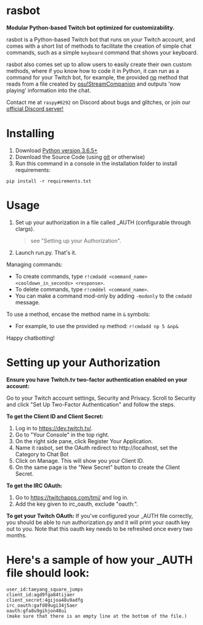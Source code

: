# rasbot
**Modular Python-based Twitch bot optimized for customizability.**

rasbot is a Python-based Twitch bot that runs on *your* Twitch account, 
and comes with a short list of methods to facilitate the creation of simple chat commands, 
such as a simple `keyboard` command that shows your keyboard.

rasbot also comes set up to allow users to easily create their own custom methods, 
where if you know how to code it in Python, it can run as a command for your Twitch bot, 
for example, the provided [np](https://github.com/raspy-on-osu/rasbot/blob/master/methods/np.py) 
method that reads from a file created by [osu!StreamCompanion](https://github.com/Piotrekol/StreamCompanion) 
and outputs 'now playing' information into the chat.

Contact me at `raspy#0292` on Discord about bugs and glitches,
or join our [official Discord server!](https://discord.gg/qpyT4zx)

# Installing
1. Download [Python version 3.6.5+](https://www.python.org/downloads/)
2. Download the Source Code (using [git](https://git-scm.com/downloads) or otherwise)
3. Run this command in a console in the installation folder to install requirements:
```
pip install -r requirements.txt
```

# Usage
1. Set up your authorization in a file called \_AUTH (configurable through clargs).
      > see "Setting up your Authorization".
2. Launch run.py. That's it.

Managing commands:
- To create commands, type `r!cmdadd <command_name> <cooldown_in_seconds> <response>`.
- To delete commands, type `r!cmddel <command_name>`.
- You can make a command mod-only by adding `-modonly` to the `cmdadd` message.

To use a method, encase the method name in `&` symbols:
- For example, to use the provided `np` method: `r!cmdadd np 5 &np&`

Happy chatbotting!

# Setting up your Authorization
**Ensure you have Twitch.tv two-factor authentication enabled on your account:**

Go to your Twitch account settings, Security and Privacy.
Scroll to Security and click "Set Up Two-Factor Authentication" and follow the steps.

**To get the Client ID and Client Secret:**
1. Log in to https://dev.twitch.tv/.
2. Go to "Your Console" in the top right.
3. On the right side pane, click Register Your Application.
4. Name it rasbot, set the OAuth redirect to http://localhost, set the Category to Chat Bot
5. Click on Manage. This will show you your Client ID.
6. On the same page is the "New Secret" button to create the Client Secret.

**To get the IRC OAuth:**
1. Go to https://twitchapps.com/tmi/ and log in.
2. Add the key given to irc_oauth, exclude "oauth:".

**To get your Twitch OAuth:**
If you've configured your \_AUTH file correctly, you should be able to run authorization.py and it will print your oauth key out to you.
Note that this oauth key needs to be refreshed once every two months.

# Here's a sample of how your \_AUTH file should look:
```
user_id:taeyang_square_jumps
client_id:agd9fga84tijaer
client_secret:4gijoa48u9adfg
irc_oauth:gafd89ugi34j5aer
oauth:gfa8u9gihjon48ui
(make sure that there is an empty line at the bottom of the file.)
```



